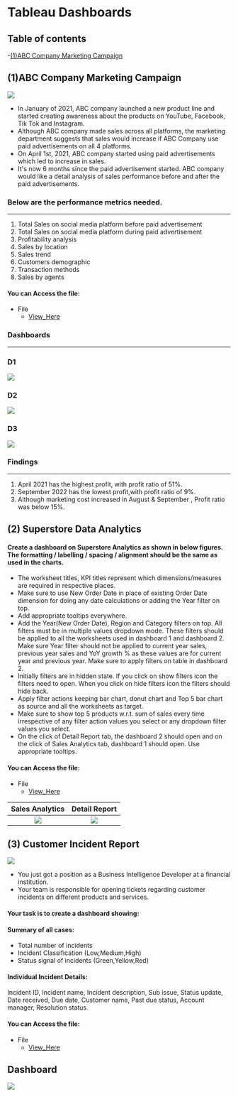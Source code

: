 # Tableau Dashboards

## Table of contents
-[(1)ABC Company Marketing Campaign]((1)abc-company-marketing-campaign)

## (1)ABC Company Marketing Campaign
![](Marketing_campaign.webp)

- In January of 2021, ABC company launched a new product line and started creating awareness about the products on YouTube, Facebook, Tik Tok and Instagram.
- Although ABC company made sales across all platforms, the marketing department suggests that sales would increase if ABC Company use paid advertisements on all 4 platforms.
- On April 1st, 2021, ABC company started using paid advertisements which led to increase in sales.
- It's now 6 months since the paid advertisement started. ABC company would like a detail analysis of sales performance before and after the paid advertisements.

### Below are the performance metrics needed.
---
1. Total Sales on social media platform before paid advertisement
2. Total Sales on social media platform during paid advertisement
3. Profitability analysis
4. Sales by location
5. Sales trend
6. Customers demographic
7.  Transaction methods
8.  Sales by agents
#### You can Access the file:
- File
   - [View_Here](https://public.tableau.com/app/profile/sanket.manwar/viz/MarketCampaigningProject-ABCCompany/Dashboard1?publish=yes)

### Dashboards
---
### D1               
![](D1.jpg)        
### D2               
![](D2.jpg)     
###  D3               
 ![](D3.jpg)     

### Findings
---
1. April 2021 has the highest profit, with profit ratio of 51%.
2. September 2022 has the lowest profit,with profit ratio of 9%.
3. Although marketing cost increased in August & September , Profit ratio was below 15%.


## (2) Superstore Data Analytics

#### Create a dashboard on Superstore Analytics as shown in below figures. The formatting / labelling / spacing / alignment should be the same as used in the charts. 

- 	The worksheet titles, KPI titles represent which dimensions/measures are required in respective places.
- 	Make sure to use New Order Date in place of existing Order Date dimension for doing any date calculations or adding the Year filter on top.
- 	Add appropriate tooltips everywhere.
- 	Add the Year(New Order Date), Region and Category filters on top. All filters must be in multiple values dropdown mode. These filters should be applied to all the worksheets used in dashboard 1 and dashboard 2. Make sure Year filter should not be applied to current year sales, previous year sales and YoY growth % as these values are for current year and previous year. Make sure to apply filters on table in dashboard 2.
- 	Initially filters are in hidden state. If you click on show filters icon the filters need to open. When you click on hide filters icon the filters should hide back.
- 	Apply filter actions keeping bar chart, donut chart and Top 5 bar chart as source and all the worksheets as target.
- 	Make sure to show top 5 products w.r.t. sum of sales every time irrespective of any filter action values you select or any dropdown filter values you select.
- 	On the click of Detail Report tab, the dashboard 2 should open and on the click of Sales Analytics tab, dashboard 1 should open. Use appropriate tooltips.

#### You can Access the file:
- File
   - [View_Here](https://public.tableau.com/app/profile/sanket.manwar/viz/SuperstoreAnalyticsDashboard_17072159025010/Dashboard1?publish=yes)

Sales Analytics         |  Detail Report
:----------------------:|:-----------------------:
![](D1_SUperstore.png)  | ![](D2_SUperstore.png)


## (3) Customer Incident Report
![](customer_incident_report.png)
- You just got a position as a Business Intelligence Developer at a financial institution.
- Your team is responsible for opening tickets regarding customer incidents on different products and services.
#### Your task is to create a dashboard showing:
#### Summary of all cases:
   - Total number of incidents
   - Incident Classification (Low,Medium,High)
   - Status signal of incidents (Green,Yellow,Red)

#### Individual Incident Details:
   Incident ID, Incident name, Incident description, Sub issue, Status update, Date received, Due date, Customer name, Past due status, Account manager, Resolution status.

#### You can Access the file:
- File
   - [View_Here](https://public.tableau.com/app/profile/sanket.manwar/viz/Customer_Incident_report/CustomerIncidentDashboard?publish=yes)

## Dashboard
![](Customer_incident.jpg)
   



